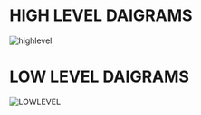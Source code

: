 # HIGH LEVEL DAIGRAMS
![highlevel](https://user-images.githubusercontent.com/98832333/156925562-f54efbee-a9f3-40bd-8542-19002873d023.png)
# LOW LEVEL DAIGRAMS
![LOWLEVEL](https://user-images.githubusercontent.com/98832333/156925593-7f74bc34-289f-43f3-8f3b-b4cf8305ebc9.jpeg)
